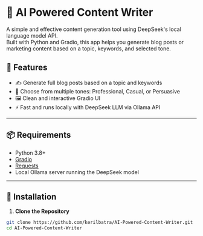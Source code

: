 # 🧠 AI Powered Content Writer

A simple and effective content generation tool using DeepSeek's local language model API.  
Built with Python and Gradio, this app helps you generate blog posts or marketing content based on a topic, keywords, and selected tone.

## 🚀 Features

- ✍️ Generate full blog posts based on a topic and keywords
- 🎯 Choose from multiple tones: Professional, Casual, or Persuasive
- 🖼️ Clean and interactive Gradio UI
- ⚡ Fast and runs locally with DeepSeek LLM via Ollama API

---

## 📦 Requirements

- Python 3.8+
- [Gradio](https://gradio.app/)
- [Requests](https://pypi.org/project/requests/)
- Local Ollama server running the DeepSeek model

---

## 🔧 Installation

1. **Clone the Repository**

```bash
git clone https://github.com/kerilbatra/AI-Powered-Content-Writer.git
cd AI-Powered-Content-Writer
